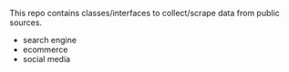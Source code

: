 This repo contains classes/interfaces to collect/scrape data from public sources.

- search engine
- ecommerce
- social media